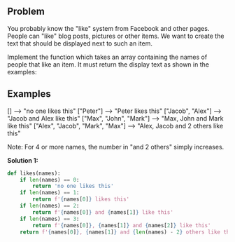 ## Problem

You probably know the "like" system from Facebook and other pages. People can "like" blog posts, pictures or other items. We want to create the text that should be displayed next to such an item.

Implement the function which takes an array containing the names of people that like an item. It must return the display text as shown in the examples:

## Examples

[] --> "no one likes this"
["Peter"] --> "Peter likes this"
["Jacob", "Alex"] --> "Jacob and Alex like this"
["Max", "John", "Mark"] --> "Max, John and Mark like this"
["Alex", "Jacob", "Mark", "Max"] --> "Alex, Jacob and 2 others like this"

Note: For 4 or more names, the number in "and 2 others" simply increases.

**Solution 1:**

```python
def likes(names):
    if len(names) == 0:
        return 'no one likes this'
    if len(names) == 1:
        return f'{names[0]} likes this'
    if len(names) == 2:
        return f'{names[0]} and {names[1]} like this'
    if len(names) == 3:
        return f'{names[0]}, {names[1]} and {names[2]} like this'
    return f'{names[0]}, {names[1]} and {len(names) - 2} others like this'
```
